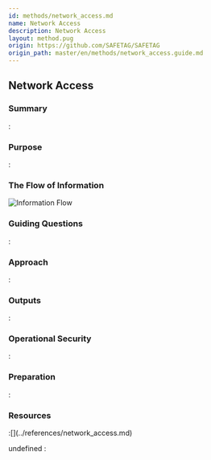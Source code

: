 ```yaml
---
id: methods/network_access.md
name: Network Access
description: Network Access
layout: method.pug
origin: https://github.com/SAFETAG/SAFETAG
origin_path: master/en/methods/network_access.guide.md
---
```


## Network Access

### Summary
:[](../methods/network_access/summary.md)
### Purpose
:[](../methods/network_access/purpose.md)
### The Flow of Information
![ Information Flow](images/info_flows/network_access.svg)

### Guiding Questions
:[](../methods/network_access/guiding_questions.md)
### Approach
:[](../methods/network_access/approaches.md)
### Outputs
:[](../methods/network_access/output.md)
### Operational Security
:[](../methods/network_access/operational_security.md)
### Preparation
:[](../methods/network_access/preparation.md)



### Resources

<div class="greybox">
:[](../references/network_access.md)
</div>


undefined
:[](../references/footnotes.md)
